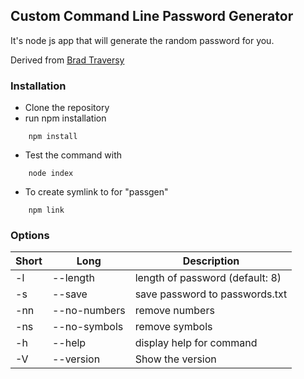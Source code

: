 ## Custom Command Line Password Generator
It's node js app that will generate the random password for you.

Derived from [Brad Traversy](https://github.com/bradtraversy/passgen)

### Installation
- Clone the repository
- run npm installation
``` 
    npm install 
```
- Test the command with
``` 
    node index 
```
- To create symlink to for "passgen"
```
    npm link
```

### Options
| Short | Long              | Description                     |
| ----- | ----------------- | ------------------------------- |
| -l    | --length <number> | length of password (default: 8) |
| -s    | --save            | save password to passwords.txt  |
| -nn   | --no-numbers      | remove numbers                  |
| -ns   | --no-symbols      | remove symbols                  |
| -h    | --help            | display help for command        |
| -V    | --version         | Show the version                |
